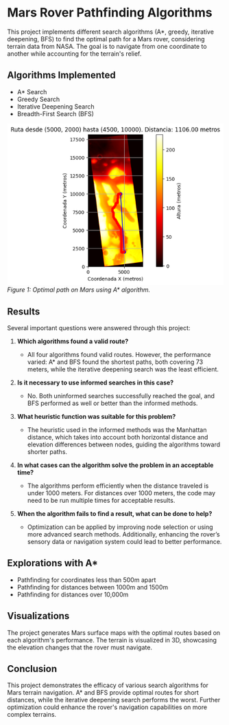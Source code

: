 # Mars Rover Pathfinding Algorithms

This project implements different search algorithms (A*, greedy, iterative deepening, BFS) to find the optimal path for a Mars rover, considering terrain data from NASA. The goal is to navigate from one coordinate to another while accounting for the terrain's relief.

## Algorithms Implemented
- A* Search
- Greedy Search
- Iterative Deepening Search
- Breadth-First Search (BFS)

![Alt MarsMap](MarsMap2.png)
*Figure 1: Optimal path on Mars using A\* algorithm.*

## Results
Several important questions were answered through this project:

1. **Which algorithms found a valid route?**
   - All four algorithms found valid routes. However, the performance varied: A* and BFS found the shortest paths, both covering 73 meters, while the iterative deepening search was the least efficient.

2. **Is it necessary to use informed searches in this case?**
   - No. Both uninformed searches successfully reached the goal, and BFS performed as well or better than the informed methods.

3. **What heuristic function was suitable for this problem?**
   - The heuristic used in the informed methods was the Manhattan distance, which takes into account both horizontal distance and elevation differences between nodes, guiding the algorithms toward shorter paths.

4. **In what cases can the algorithm solve the problem in an acceptable time?**
   - The algorithms perform efficiently when the distance traveled is under 1000 meters. For distances over 1000 meters, the code may need to be run multiple times for acceptable results.

5. **When the algorithm fails to find a result, what can be done to help?**
   - Optimization can be applied by improving node selection or using more advanced search methods. Additionally, enhancing the rover’s sensory data or navigation system could lead to better performance.

## Explorations with A*
- Pathfinding for coordinates less than 500m apart
- Pathfinding for distances between 1000m and 1500m
- Pathfinding for distances over 10,000m

## Visualizations
The project generates Mars surface maps with the optimal routes based on each algorithm's performance. The terrain is visualized in 3D, showcasing the elevation changes that the rover must navigate.

## Conclusion
This project demonstrates the efficacy of various search algorithms for Mars terrain navigation. A* and BFS provide optimal routes for short distances, while the iterative deepening search performs the worst. Further optimization could enhance the rover's navigation capabilities on more complex terrains.
